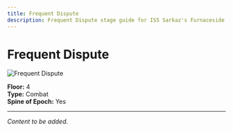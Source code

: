 ```yaml
---
title: Frequent Dispute
description: Frequent Dispute stage guide for IS5 Sarkaz's Furnaceside Fables
---
```


# Frequent Dispute

<img src="/stages/frequent-dispute.png" alt="Frequent Dispute" />

**Floor:** 4  
**Type:** Combat  
**Spine of Epoch:** Yes  

---

*Content to be added.*
